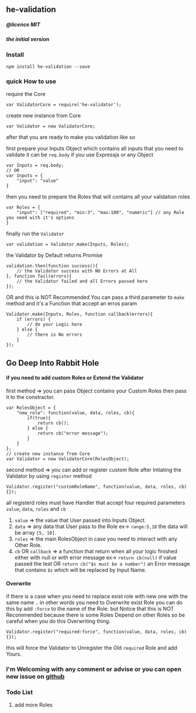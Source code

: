 ## he-validation
##### @licence MIT
##### the initial version

### Install
    npm install he-validation --save

### quick How to use
require the Core

    var ValidatorCore = require('he-validator');

create new instance from Core

    var Validator = new ValidatorCore;

after that you are ready to make you validation like so

first prepare your Inputs Object which contains all inputs that you need to validate
it can be `req.body` if you use Expressjs or any Object

    var Inputs = req.body;
    // OR
    var Inputs = {
        "input": "value"
    }

then you need to prepare the Roles that will contains all your validation roles

    var Roles = {
        "input": ["required", "min:3", "max:100", "numeric"] // any Role you need with it's options
    }

finally run the `Validator`

    var validation = Validator.make(Inputs, Roles);
    
the Validator by Default returns Promise

    validation.then(function success(){
        // the Validator success with NO Errors at All
    }, function fail(errors){
        // the Validator failed and all Errors passed here
    });

OR and this is NOT Recommended You can pass a third parameter to `make` method and it's a Function that accept an erros param

    Validator.make(Inputs, Roles, function callback(errors){
        if (errors) {
            // do your Logic here
        } else { 
            // there is No errors
        }
    });
    
## Go Deep Into Rabbit Hole

#### if you need to add custom Roles or Extend the Validator

first method => you can pass Object contains your Custom Roles then pass it to the constractor.

    var RolesObject = {
        "new_role": function(value, data, roles, cb){
            if(true){
                return cb();
            } else {
                return cb("error message");
            }
        }
    };
    // create new instance from Core
    var Validator = new ValidatorCore(RolesObject);

second method => you can add or register custom Role after Intiating the Validator by using `register` method

    Validator.register("customRoleName", function(value, data, roles, cb){});

all registerd roles must have Handler that accept four required parameters `value`, `data`, `roles` and `cb`
1. `value` => the value that User passed into Inputs Object.
2. `data` => any data that User pass to the Role ex-> `range:5,10` the data will be array `[5, 10]`.
3. `roles` => the main RolesObject in case you need to interact with any Other Role.
4. `cb` OR `callback` => a function that return when all your logic finished either with null or with error message ex-> `return cb(null)` if value passed the test OR `return cb("$s must be a number")` an Error message that contains `$s` which will be replaced by Input Name.

#### Overwrite
if there is a case when you need to replace exist role with new one with the same name .. in other words you need to Overwrite exist Role you can do this by add `:force` to the name of the Role.
but Notice that this is NOT Recommended because there is some Roles Depend on other Roles so be careful when you do this Overwriting thing.

    Validator.register("required:force", function(value, data, roles, cb){});

this will force the Validator to Unregister the Old `required` Role and add Yours.


### I'm Welcoming with any comment or advise or you can open new issue on [github](https://github.com/ibrahimsaqr/he-validation/issues)

### Todo List
1. add more Roles
